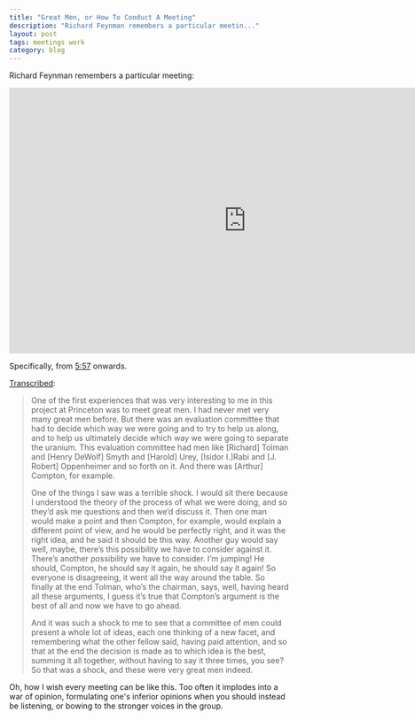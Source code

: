 ```yaml
---
title: "Great Men, or How To Conduct A Meeting"
description: "Richard Feynman remembers a particular meetin..."
layout: post
tags: meetings work
category: blog
---
```


Richard Feynman remembers a particular meeting:

<div class="videowrapper">
<iframe width="854" height="480" src="https://www.youtube.com/embed/uY-u1qyRM5w?start=357" frameborder="0" allowfullscreen></iframe>
</div>

Specifically, from [5:57](https://youtu.be/uY-u1qyRM5w?t=357) onwards.

[Transcribed](http://www.atomicheritage.org/key-documents/feynman-los-alamos):

> One of the first experiences that was very interesting to me in this project at Princeton was to meet great men. I had never met very many great men before. But there was an evaluation committee that had to decide which way we were going and to try to help us along, and to help us ultimately decide which way we were going to separate the uranium. This evaluation committee had men like [Richard] Tolman and [Henry DeWolf] Smyth and [Harold] Urey, [Isidor I.]Rabi and [J. Robert] Oppenheimer and so forth on it. And there was [Arthur] Compton, for example.
>
>One of the things I saw was a terrible shock. I would sit there because I understood the theory of the process of what we were doing, and so they’d ask me questions and then we’d discuss it. Then one man would make a point and then Compton, for example, would explain a different point of view, and he would be perfectly right, and it was the right idea, and he said it should be this way. Another guy would say well, maybe, there’s this possibility we have to consider against it. <span class="highlight">There’s another possibility we have to consider. I’m jumping! He should, Compton, he should say it again, he should say it again!</span> So everyone is disagreeing, it went all the way around the table. So finally at the end Tolman, who’s the chairman, says, well, having heard all these arguments, I guess it’s true that Compton’s argument is the best of all and now we have to go ahead.
>
>And it was such a shock to me to see that a committee of men could present a whole lot of ideas, each one thinking of a new facet, and remembering what the other fellow said, having paid attention, and so that at the end the decision is made as to which idea is the best, summing it all together, <span class="highlight">without having to say it three times, you see?</span> So that was a shock, and these were very great men indeed.

Oh, how I wish every meeting can be like this. Too often it implodes into a war of opinion, formulating one's inferior opinions when you should instead be listening, or bowing to the stronger voices in the group.
